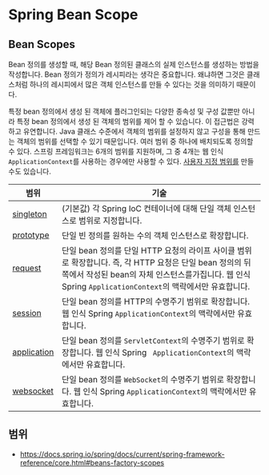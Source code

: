 # Spring Bean Scope



## Bean Scopes

Bean 정의를 생성할 때, 해당 Bean 정의된 클래스의 실제 인스턴스를 생성하는 방법을 작성합니다. Bean 정의가 정의가 레시피라는 생각은 중요합니다. 왜냐하면 그것은 클래스처럼 하나의 레시피에서 많은 객체 인스턴스를 만들 수 있다는 것을 의미하기 때문이다.

특정 bean 정의에서 생성 된 객체에 플러그인되는 다양한 종속성 및 구성 값뿐만 아니라 특정 bean 정의에서 생성 된 객체의 범위를 제어 할 수 있습니다. 이 접근법은 강력하고 유연합니다. Java 클래스 수준에서 객체의 범위를 설정하지 않고 구성을 통해 만드는 객체의 범위를 선택할 수 있기 때문입니다. 여러 범위 중 하나에 배치되도록 정의할 수 있다. 스프링 프레임워크는 6개의 범위를 지원하며,  그 중 4개는 웹 인식 `ApplicationContext`를 사용하는 경우에만 사용할 수 있다. [사용자 지정 범위를](https://docs.spring.io/spring/docs/current/spring-framework-reference/core.html#beans-factory-scopes-custom) 만들 수도 있습니다.

| 범위                                                         | 기술                                                         |
| ------------------------------------------------------------ | ------------------------------------------------------------ |
| [singleton](https://docs.spring.io/spring/docs/current/spring-framework-reference/core.html#beans-factory-scopes-singleton) | (기본값) 각 Spring IoC 컨테이너에 대해 단일 객체 인스턴스로 범위로 지정합니다. |
| [prototype](https://docs.spring.io/spring/docs/current/spring-framework-reference/core.html#beans-factory-scopes-prototype) | 단일 빈 정의를 원하는 수의 객체 인스턴스로 확장합니다.       |
| [request](https://docs.spring.io/spring/docs/current/spring-framework-reference/core.html#beans-factory-scopes-request) | 단일 bean 정의를 단일 HTTP 요청의 라이프 사이클 범위로 확장합니다. 즉, 각 HTTP 요청은 단일 bean 정의의 뒤쪽에서 작성된 bean의 자체 인스턴스를가집니다. 웹 인식 Spring `ApplicationContext`의 맥락에서만 유효합니다. |
| [session](https://docs.spring.io/spring/docs/current/spring-framework-reference/core.html#beans-factory-scopes-session) | 단일 bean 정의를 HTTP의 수명주기 범위로 확장합니다. 웹 인식 Spring `ApplicationContext`의 맥락에서만 유효합니다. |
| [application](https://docs.spring.io/spring/docs/current/spring-framework-reference/core.html#beans-factory-scopes-application) | 단일 bean 정의를 `ServletContext`의 수명주기 범위로 확장합니다. 웹 인식 Spring ` ApplicationContext`의 맥락에서만 유효합니다. |
| [websocket](https://docs.spring.io/spring/docs/current/spring-framework-reference/web.html#websocket-stomp-websocket-scope) | 단일 bean 정의를 `WebSocket`의 수명주기 범위로 확장합니다. 웹 인식 Spring `ApplicationContext`의 맥락에서만 유효합니다. |



## 범위

- https://docs.spring.io/spring/docs/current/spring-framework-reference/core.html#beans-factory-scopes